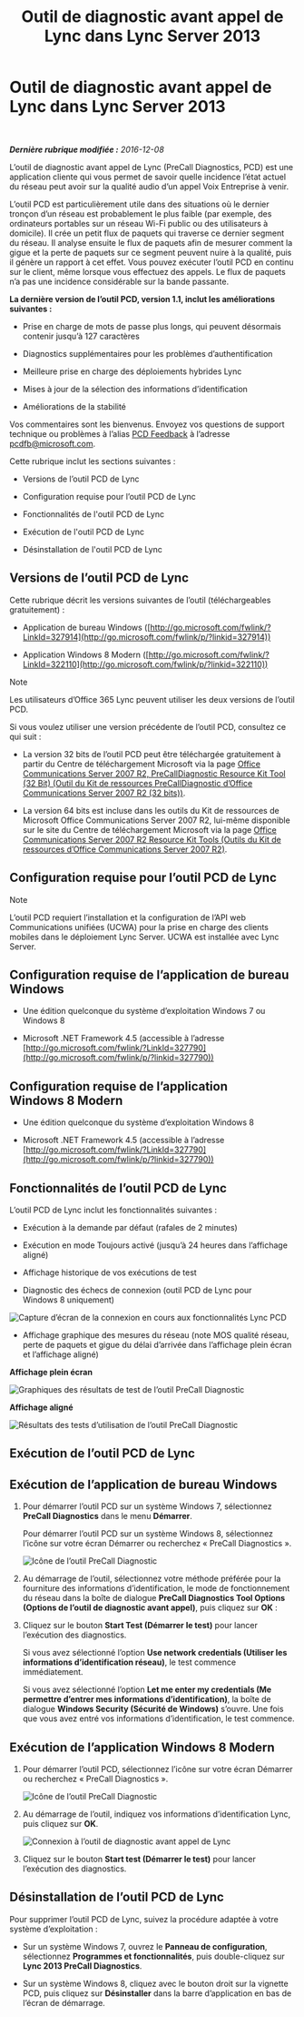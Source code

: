 ﻿---
title: Outil de diagnostic avant appel de Lync dans Lync Server 2013
TOCTitle: Outil de diagnostic avant appel de Lync dans Lync Server 2013
ms:assetid: 0ff291ec-cfb4-43eb-b5d6-a7a325681e3f
ms:mtpsurl: https://technet.microsoft.com/fr-fr/library/Dn451255(v=OCS.15)
ms:contentKeyID: 59602867
ms.date: 12/10/2016
mtps_version: v=OCS.15
ms.translationtype: HT
---

# Outil de diagnostic avant appel de Lync dans Lync Server 2013

 

_**Dernière rubrique modifiée :** 2016-12-08_

L’outil de diagnostic avant appel de Lync (PreCall Diagnostics, PCD) est une application cliente qui vous permet de savoir quelle incidence l’état actuel du réseau peut avoir sur la qualité audio d’un appel Voix Entreprise à venir.

L’outil PCD est particulièrement utile dans des situations où le dernier tronçon d’un réseau est probablement le plus faible (par exemple, des ordinateurs portables sur un réseau Wi-Fi public ou des utilisateurs à domicile). Il crée un petit flux de paquets qui traverse ce dernier segment du réseau. Il analyse ensuite le flux de paquets afin de mesurer comment la gigue et la perte de paquets sur ce segment peuvent nuire à la qualité, puis il génère un rapport à cet effet. Vous pouvez exécuter l’outil PCD en continu sur le client, même lorsque vous effectuez des appels. Le flux de paquets n’a pas une incidence considérable sur la bande passante.

**La dernière version de l’outil PCD, version 1.1, inclut les améliorations suivantes :**

  - Prise en charge de mots de passe plus longs, qui peuvent désormais contenir jusqu’à 127 caractères

  - Diagnostics supplémentaires pour les problèmes d’authentification

  - Meilleure prise en charge des déploiements hybrides Lync

  - Mises à jour de la sélection des informations d’identification

  - Améliorations de la stabilité

Vos commentaires sont les bienvenus. Envoyez vos questions de support technique ou problèmes à l’alias [PCD Feedback](mailto:pcdfb@microsoft.com) à l’adresse <pcdfb@microsoft.com>.

Cette rubrique inclut les sections suivantes :

  - Versions de l’outil PCD de Lync

  - Configuration requise pour l’outil PCD de Lync

  - Fonctionnalités de l'outil PCD de Lync

  - Exécution de l'outil PCD de Lync

  - Désinstallation de l'outil PCD de Lync

## Versions de l’outil PCD de Lync

Cette rubrique décrit les versions suivantes de l’outil (téléchargeables gratuitement) :

  - Application de bureau Windows ([http://go.microsoft.com/fwlink/?LinkId=327914](http://go.microsoft.com/fwlink/p/?linkid=327914))

  - Application Windows 8 Modern ([http://go.microsoft.com/fwlink/?LinkId=322110](http://go.microsoft.com/fwlink/p/?linkid=322110))

> [!NOTE]  
> Les utilisateurs d’Office 365 Lync peuvent utiliser les deux versions de l’outil PCD.

Si vous voulez utiliser une version précédente de l’outil PCD, consultez ce qui suit :

  - La version 32 bits de l’outil PCD peut être téléchargée gratuitement à partir du Centre de téléchargement Microsoft via la page [Office Communications Server 2007 R2, PreCallDiagnostic Resource Kit Tool (32 Bit) (Outil du Kit de ressources PreCallDiagnostic d’Office Communications Server 2007 R2 (32 bits))](http://go.microsoft.com/fwlink/p/?linkid=164769).

  - La version 64 bits est incluse dans les outils du Kit de ressources de Microsoft Office Communications Server 2007 R2, lui-même disponible sur le site du Centre de téléchargement Microsoft via la page [Office Communications Server 2007 R2 Resource Kit Tools (Outils du Kit de ressources d’Office Communications Server 2007 R2)](http://go.microsoft.com/fwlink/p/?linkid=145159).

## Configuration requise pour l’outil PCD de Lync

> [!NOTE]  
> L’outil PCD requiert l’installation et la configuration de l’API web Communications unifiées (UCWA) pour la prise en charge des clients mobiles dans le déploiement Lync Server. UCWA est installée avec Lync Server.

## Configuration requise de l’application de bureau Windows

  - Une édition quelconque du système d’exploitation Windows 7 ou Windows 8

  - Microsoft .NET Framework 4.5 (accessible à l’adresse [http://go.microsoft.com/fwlink/?LinkId=327790](http://go.microsoft.com/fwlink/p/?linkid=327790))

## Configuration requise de l’application Windows 8 Modern

  - Une édition quelconque du système d’exploitation Windows 8

  - Microsoft .NET Framework 4.5 (accessible à l’adresse [http://go.microsoft.com/fwlink/?LinkId=327790](http://go.microsoft.com/fwlink/p/?linkid=327790))

## Fonctionnalités de l’outil PCD de Lync

L’outil PCD de Lync inclut les fonctionnalités suivantes :

  - Exécution à la demande par défaut (rafales de 2 minutes)

  - Exécution en mode Toujours activé (jusqu’à 24 heures dans l’affichage aligné)

  - Affichage historique de vos exécutions de test

  - Diagnostic des échecs de connexion (outil PCD de Lync pour Windows 8 uniquement)

![Capture d’écran de la connexion en cours aux fonctionnalités Lync PCD](images/Dn451255.7e0eb891-1481-47ae-8d63-164468f69c96(OCS.15).png "Capture d’écran de la connexion en cours aux fonctionnalités Lync PCD")

  - Affichage graphique des mesures du réseau (note MOS qualité réseau, perte de paquets et gigue du délai d’arrivée dans l’affichage plein écran et l’affichage aligné)

**Affichage plein écran**

![Graphiques des résultats de test de l’outil PreCall Diagnostic](images/Dn451255.5d01fd94-9e59-4823-96c7-7a1c83dd7d31(OCS.15).png "Graphiques des résultats de test de l’outil PreCall Diagnostic")

**Affichage aligné**

![Résultats des tests d’utilisation de l’outil PreCall Diagnostic](images/Dn451255.30501ba7-22d1-4db1-9297-56cf7dc6721c(OCS.15).png "Résultats des tests d’utilisation de l’outil PreCall Diagnostic")

## Exécution de l’outil PCD de Lync

## Exécution de l’application de bureau Windows

1.  Pour démarrer l’outil PCD sur un système Windows 7, sélectionnez **PreCall Diagnostics** dans le menu **Démarrer**.
    
    Pour démarrer l’outil PCD sur un système Windows 8, sélectionnez l’icône sur votre écran Démarrer ou recherchez « PreCall Diagnostics ».
    
    ![Icône de l’outil PreCall Diagnostic](images/Dn451255.c9800fde-54f6-4efe-bb35-1a38064ec380(OCS.15).png "Icône de l’outil PreCall Diagnostic")

2.  Au démarrage de l’outil, sélectionnez votre méthode préférée pour la fourniture des informations d’identification, le mode de fonctionnement du réseau dans la boîte de dialogue **PreCall Diagnostics Tool Options (Options de l’outil de diagnostic avant appel)**, puis cliquez sur **OK** :

3.  Cliquez sur le bouton **Start Test (Démarrer le test)** pour lancer l’exécution des diagnostics.
    
    Si vous avez sélectionné l’option **Use network credentials (Utiliser les informations d’identification réseau)**, le test commence immédiatement.
    
    Si vous avez sélectionné l’option **Let me enter my credentials (Me permettre d’entrer mes informations d’identification)**, la boîte de dialogue **Windows Security (Sécurité de Windows)** s’ouvre. Une fois que vous avez entré vos informations d’identification, le test commence.

## Exécution de l’application Windows 8 Modern


1.  Pour démarrer l’outil PCD, sélectionnez l’icône sur votre écran Démarrer ou recherchez « PreCall Diagnostics ».
    
    ![Icône de l’outil PreCall Diagnostic](images/Dn451255.c9800fde-54f6-4efe-bb35-1a38064ec380(OCS.15).png "Icône de l’outil PreCall Diagnostic")

2.  Au démarrage de l’outil, indiquez vos informations d’identification Lync, puis cliquez sur **OK**.
    
    ![Connexion à l’outil de diagnostic avant appel de Lync](images/Dn451255.88039914-4c68-48f6-a9fa-58cb4e3f3488(OCS.15).jpg "Connexion à l’outil de diagnostic avant appel de Lync")

3.  Cliquez sur le bouton **Start test (Démarrer le test)** pour lancer l’exécution des diagnostics.

## Désinstallation de l’outil PCD de Lync

Pour supprimer l’outil PCD de Lync, suivez la procédure adaptée à votre système d’exploitation :

  - Sur un système Windows 7, ouvrez le **Panneau de configuration**, sélectionnez **Programmes et fonctionnalités**, puis double-cliquez sur **Lync 2013 PreCall Diagnostics**.

  - Sur un système Windows 8, cliquez avec le bouton droit sur la vignette PCD, puis cliquez sur **Désinstaller** dans la barre d’application en bas de l’écran de démarrage.

